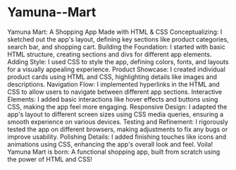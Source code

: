 # Yamuna--Mart
Yamuna Mart: A Shopping App Made with HTML & CSS 
Conceptualizing: I sketched out the app's layout, defining key sections like product categories, search bar, and shopping cart.
Building the Foundation: I started with basic HTML structure, creating sections and divs for different app elements.
Adding Style: I used CSS to style the app, defining colors, fonts, and layouts for a visually appealing experience.
Product Showcase: I created individual product cards using HTML and CSS, highlighting details like images and descriptions.
Navigation Flow: I implemented hyperlinks in the HTML and CSS to allow users to navigate between different app sections.
Interactive Elements: I added basic interactions like hover effects and buttons using CSS, making the app feel more engaging.
Responsive Design: I adapted the app's layout to different screen sizes using CSS media queries, ensuring a smooth experience on various devices.
Testing and Refinement: I rigorously tested the app on different browsers, making adjustments to fix any bugs or improve usability.
Polishing Details: I added finishing touches like icons and animations using CSS, enhancing the app's overall look and feel.
Voila! Yamuna Mart is born: A functional shopping app, built from scratch using the power of HTML and CSS!
